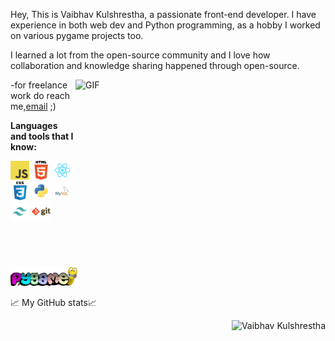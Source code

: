 Hey, This is Vaibhav Kulshrestha, a passionate front-end developer. I have experience in both web dev and Python programming, as a hobby I worked on various pygame projects too.


 I learned a lot from the open-source community and I love how collaboration and knowledge sharing happened through open-source.


  <img align="right" alt="GIF" src="https://github.com/Vaibhavkulshrestha12/Vaibhavkulshrestha12/blob/228043e5e7dd004a1757716c19f17799fe7d6961/dfaf87i-35558ca0-8455-494a-8976-8476a6db2fd4.gif?raw=true" width="400" height="300" />
  
-for freelance work do reach me,[email](mailto:vaibhavkuslrestha55@gmail.com) ;)


**Languages and tools that I know:**  

<code><img height="30" src="https://raw.githubusercontent.com/github/explore/80688e429a7d4ef2fca1e82350fe8e3517d3494d/topics/javascript/javascript.png"></code>
<code><img height="30" src="https://raw.githubusercontent.com/github/explore/80688e429a7d4ef2fca1e82350fe8e3517d3494d/topics/html/html.png"></code>
<code><img height="30" src="https://raw.githubusercontent.com/github/explore/80688e429a7d4ef2fca1e82350fe8e3517d3494d/topics/react/react.png"></code>
<code><img height="30" src="https://raw.githubusercontent.com/github/explore/5c058a388828bb5fde0bcafd4bc867b5bb3f26f3/topics/css/css.png"></code>
<code><img height="30" src="https://raw.githubusercontent.com/github/explore/80688e429a7d4ef2fca1e82350fe8e3517d3494d/topics/python/python.png"></code>
<code><img height="30" src="https://raw.githubusercontent.com/github/explore/80688e429a7d4ef2fca1e82350fe8e3517d3494d/topics/mysql/mysql.png"></code>
<code><img height="30" src="https://raw.githubusercontent.com/github/explore/80688e429a7d4ef2fca1e82350fe8e3517d3494d/topics/tailwind/tailwind.png"></code>
<code><img height="30" src="https://raw.githubusercontent.com/github/explore/80688e429a7d4ef2fca1e82350fe8e3517d3494d/topics/git/git.png"></code>
<code><img height="30" src="https://github.com/Vaibhavkulshrestha12/Vaibhavkulshrestha12/blob/99f7298788bddf5980331d1410ea352eb15509f5/pygame_lofi.png"></code>




📈 My GitHub stats📈

<p align="right"> <img src="https://github-readme-stats.vercel.app/api?username=Vaibhavkulshrestha12&show_icons=true&theme=gotham" alt="Vaibhav Kulshrestha" />
